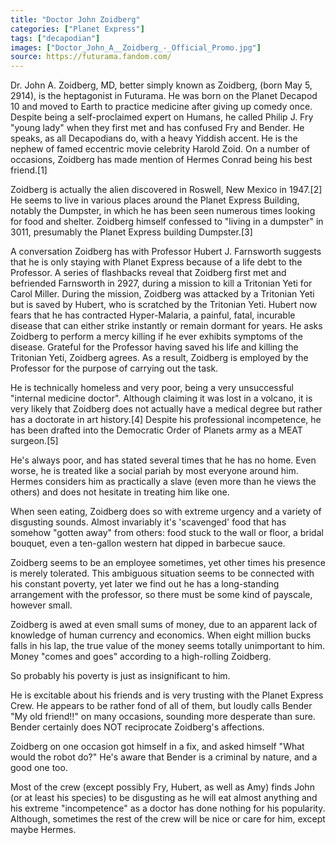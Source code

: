 ```yaml
---
title: "Doctor John Zoidberg"
categories: ["Planet Express"]
tags: ["decapodian"]
images: ["Doctor_John_A__Zoidberg_-_Official_Promo.jpg"]
source: https://futurama.fandom.com/
---
```

Dr. John A. Zoidberg, MD, better simply known as Zoidberg, (born May 5, 2914), is the heptagonist in Futurama. He was born on the Planet Decapod 10 and moved to Earth to practice medicine after giving up comedy once. Despite being a self-proclaimed expert on Humans, he called Philip J. Fry "young lady" when they first met and has confused Fry and Bender. He speaks, as all Decapodians do, with a heavy Yiddish accent. He is the nephew of famed eccentric movie celebrity Harold Zoid. On a number of occasions, Zoidberg has made mention of Hermes Conrad being his best friend.[1]

Zoidberg is actually the alien discovered in Roswell, New Mexico in 1947.[2] He seems to live in various places around the Planet Express Building, notably the Dumpster, in which he has been seen numerous times looking for food and shelter. Zoidberg himself confessed to "living in a dumpster" in 3011, presumably the Planet Express building Dumpster.[3]

A conversation Zoidberg has with Professor Hubert J. Farnsworth suggests that he is only staying with Planet Express because of a life debt to the Professor. A series of flashbacks reveal that Zoidberg first met and befriended Farnsworth in 2927, during a mission to kill a Tritonian Yeti for Carol Miller. During the mission, Zoidberg was attacked by a Tritonian Yeti but is saved by Hubert, who is scratched by the Tritonian Yeti. Hubert now fears that he has contracted Hyper-Malaria, a painful, fatal, incurable disease that can either strike instantly or remain dormant for years. He asks Zoidberg to perform a mercy killing if he ever exhibits symptoms of the disease. Grateful for the Professor having saved his life and killing the Tritonian Yeti, Zoidberg agrees. As a result, Zoidberg is employed by the Professor for the purpose of carrying out the task.

He is technically homeless and very poor, being a very unsuccessful "internal medicine doctor". Although claiming it was lost in a volcano, it is very likely that Zoidberg does not actually have a medical degree but rather has a doctorate in art history.[4] Despite his professional incompetence, he has been drafted into the Democratic Order of Planets army as a MEAT surgeon.[5]

He's always poor, and has stated several times that he has no home. Even worse, he is treated like a social pariah by most everyone around him. Hermes considers him as practically a slave (even more than he views the others) and does not hesitate in treating him like one.

When seen eating, Zoidberg does so with extreme urgency and a variety of disgusting sounds. Almost invariably it's 'scavenged' food that has somehow "gotten away" from others: food stuck to the wall or floor, a bridal bouquet, even a ten-gallon western hat dipped in barbecue sauce.

Zoidberg seems to be an employee sometimes, yet other times his presence is merely tolerated. This ambiguous situation seems to be connected with his constant poverty, yet later we find out he has a long-standing arrangement with the professor, so there must be some kind of payscale, however small.

Zoidberg is awed at even small sums of money, due to an apparent lack of knowledge of human currency and economics. When eight million bucks falls in his lap, the true value of the money seems totally unimportant to him. Money "comes and goes" according to a high-rolling Zoidberg.

So probably his poverty is just as insignificant to him.

He is excitable about his friends and is very trusting with the Planet Express Crew. He appears to be rather fond of all of them, but loudly calls Bender "My old friend!!" on many occasions, sounding more desperate than sure. Bender certainly does NOT reciprocate Zoidberg's affections.

Zoidberg on one occasion got himself in a fix, and asked himself "What would the robot do?" He's aware that Bender is a criminal by nature, and a good one too.

Most of the crew (except possibly Fry, Hubert, as well as Amy) finds John (or at least his species) to be disgusting as he will eat almost anything and his extreme "incompetence" as a doctor has done nothing for his popularity. Although, sometimes the rest of the crew will be nice or care for him, except maybe Hermes.